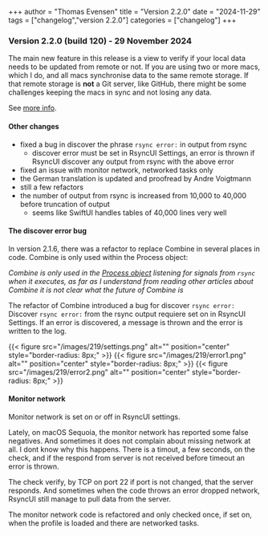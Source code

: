 +++
author = "Thomas Evensen"
title = "Version 2.2.0"
date = "2024-11-29"
tags = ["changelog","version 2.2.0"]
categories = ["changelog"]
+++

### Version 2.2.0 (build 120) - 29 November 2024

The main new feature in this release is a view to verify if your local data needs to be updated from remote or not.
If you are using two or more macs, which I do, and all macs synchronise data to the same remote storage. If that
remote storage is **not** a Git server, like GitHub, there might be some challenges keeping the macs in sync and
not losing any data.

See [more info](/docs/verifyremote/).

#### Other changes

- fixed a bug in discover the phrase `rsync error:` in output from rsync
  - discover error must be set in RsyncUI Settings, an error is thrown if RsyncUI discover any output from rsync with the above error
- fixed an issue with monitor network, networked tasks only
- the German translation is updated and proofread by Andre Voigtmann
- still a few refactors
- the number of output from rsync is increased from 10,000 to 40,000 before truncation of output
  - seems like SwiftUI handles tables of 40,000 lines very well

#### The discover error bug

In version 2.1.6, there was a refactor to replace Combine in several places in code. Combine is only used within the Process object:

*Combine is *only* used in the [Process object](https://github.com/rsyncOSX/RsyncUI/blob/main/RsyncUI/Model/Process/Main/ProcessRsync.swift)
listening for signals from `rsync` when it executes, as far as I understand from reading other articles about Combine it is not clear what the future of
Combine is*

The refactor of Combine introduced a bug for discover `rsync error:` Discover `rsync error:` from
the rsync output requiere set on in RsyncUI Settings. If an error is discovered, a message is thrown and the error is
written to the log.

{{< figure src="/images/219/settings.png" alt="" position="center" style="border-radius: 8px;" >}}
{{< figure src="/images/219/error1.png" alt="" position="center" style="border-radius: 8px;" >}}
{{< figure src="/images/219/error2.png" alt="" position="center" style="border-radius: 8px;" >}}

#### Monitor network

Monitor network is set on or off in RsyncUI settings.

Lately, on macOS Sequoia, the monitor network has reported some false negatives. And sometimes it does not complain
about missing network at all. I dont know why this happens. There is a timout, a few seconds, on the check, and if the
respond from server is not received before timeout an error is thrown.

The check verify, by TCP on port 22 if port is not changed, that the server responds. And sometimes when the code
throws an error dropped network, RsyncUI still manage to pull data from the server.

The monitor network code is refactored and only checked once, if set on, when the profile is loaded and
there are networked tasks.
